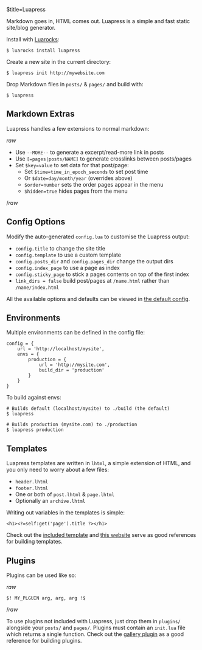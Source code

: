 $title=Luapress

Markdown goes in, HTML comes out. Luapress is a simple and fast static site/blog generator.

Install with <a href="https://luarocks.org">Luarocks</a>:

    $ luarocks install luapress

Create a new site in the current directory:

    $ luapress init http://mywebsite.com

Drop Markdown files in `posts/` & `pages/` and build with:

    $ luapress


## Markdown Extras

Luapress handles a few extensions to normal markdown:

$raw$

+ Use `--MORE--` to generate a excerpt/read-more link in posts
+ Use `[=pages|posts/NAME]` to generate crosslinks between posts/pages
+ Set `$key=value` to set data for that post/page:
    + Set `$time=time_in_epoch_seconds` to set post time
    + Or `$date=day/month/year` (overrides above)
    + `$order=number` sets the order pages appear in the menu
    + `$hidden=true` hides pages from the menu

$/raw$


## Config Options

Modify the auto-generated `config.lua` to customise the Luapress output:

+ `config.title` to change the site title
+ `config.template` to use a custom template
+ `config.posts_dir` and `config.pages_dir` change the output dirs
+ `config.index_page` to use a page as index
+ `config.sticky_page` to stick a pages contents on top of the first index
+ `link_dirs = false` build post/pages at `/name.html` rather than `/name/index.html`

All the available options and defaults can be viewed in [the default config](https://github.com/Fizzadar/Luapress/blob/develop/luapress/default_config.lua).


## Environments

Multiple environments can be defined in the config file:

    config = {
        url = 'http://localhost/mysite',
        envs = {
            production = {
                url = 'http://mysite.com',
                build_dir = 'production'
            }
        }
    }

To build against envs:

    # Builds default (localhost/mysite) to ./build (the default)
    $ luapress

    # Builds production (mysite.com) to ./production
    $ luapress production


## Templates

Luapress templates are written in `lhtml`, a simple extension of HTML, and you only need to worry about a few files:

+ `header.lhtml`
+ `footer.lhtml`
+ One or both of `post.lhtml` & `page.lhtml`
+ Optionally an `archive.lhtml`

Writing out variables in the templates is simple:

    <h1><?=self:get('page').title ?></h1>

Check out the [included template](https://github.com/Fizzadar/Luapress/tree/develop/template) and [this website](https://github.com/Fizzadar/luapress.org) serve as good references for building templates.


## Plugins

Plugins can be used like so:

$raw$

    $! MY_PLGUIN arg, arg, arg !$

$/raw$

To use plugins not included with Luapress, just drop them in `plugins/` alongside your `posts/` and `pages/`. Plugins must contain an `init.lua` file which returns a single function. Check out the [gallery plugin](https://github.com/Fizzadar/Luapress/tree/develop/plugins/gallery) as a good reference for building plugins.
